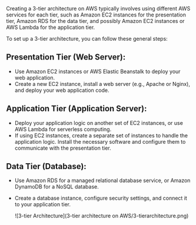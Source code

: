 Creating a 3-tier architecture on AWS typically involves using different AWS services for each tier, such as Amazon EC2 instances for the presentation tier, Amazon RDS for the data tier, and possibly Amazon EC2 instances or AWS Lambda for the application tier.

To set up a 3-tier architecture, you can follow these general steps:

## Presentation Tier (Web Server):
- Use Amazon EC2 instances or AWS Elastic Beanstalk to deploy your web application.
- Create a new EC2 instance, install a web server (e.g., Apache or Nginx), and deploy your web application code.

## Application Tier (Application Server):
- Deploy your application logic on another set of EC2 instances, or use AWS Lambda for serverless computing.
- If using EC2 instances, create a separate set of instances to handle the application logic. Install the necessary software and configure them to communicate with the presentation tier.

## Data Tier (Database):
- Use Amazon RDS for a managed relational database service, or Amazon DynamoDB for a NoSQL database.
- Create a database instance, configure security settings, and connect it to your application tier.

  ![3-tier Architecture](3-tier architecture on AWS/3-tierarchitecture.png)

